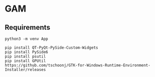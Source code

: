 # GAM
## Requirements
    python3 -m venv App
    
    pip install QT-PyQt-PySide-Custom-Widgets
    pip install PySide6
    pip install psutil
    pip install GPUtil
    https://github.com/tschoonj/GTK-for-Windows-Runtime-Environment-Installer/releases
